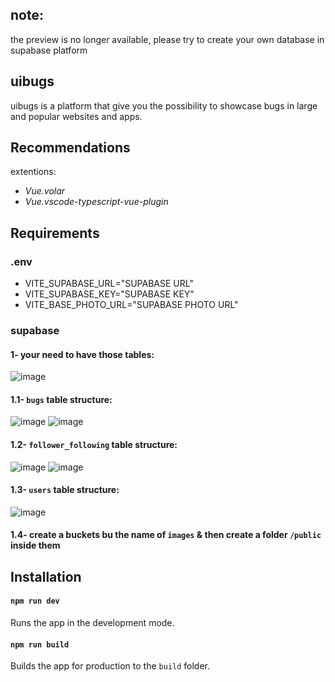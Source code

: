 ## note:
the preview is no longer available, please try to create your own database in supabase platform 

## uibugs
uibugs is a platform that give you the possibility to showcase bugs in large and popular websites and apps.

## Recommendations
extentions: 
- *Vue.volar*
- *Vue.vscode-typescript-vue-plugin*

## Requirements
### **.env**
- VITE_SUPABASE_URL="SUPABASE URL"
- VITE_SUPABASE_KEY="SUPABASE KEY"
- VITE_BASE_PHOTO_URL="SUPABASE PHOTO URL"

### **supabase**
#### 1-  your need to have those tables:
![image](https://github.com/ittid/uibugs/assets/44928080/fe2f07a4-1987-475b-bbc7-d5ee08345bec)

#### 1.1- `bugs` table structure:
![image](https://github.com/ittid/uibugs/assets/44928080/90f0421f-4f57-4360-bc2d-594a190b89ed)
![image](https://github.com/ittid/uibugs/assets/44928080/99efd561-9324-4a5a-8a2d-dcfe0ef9dccd)

#### 1.2- `follower_following` table structure:
![image](https://github.com/ittid/uibugs/assets/44928080/c210a7b2-fe45-4bcc-8edd-68e575b3a674)
![image](https://github.com/ittid/uibugs/assets/44928080/5535c3e2-8085-4c8e-b3ad-b758646a1469)

#### 1.3- `users` table structure:
![image](https://github.com/ittid/uibugs/assets/44928080/79d1bf48-3e00-458d-9377-99064d69ea1d)

#### 1.4- create a buckets bu the name of `images` & then create a folder `/public` inside them

## Installation
#### `npm run dev` 
Runs the app in the development mode.
#### `npm run build`
Builds the app for production to the `build` folder.
